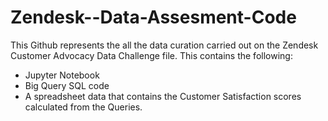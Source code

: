 # Zendesk--Data-Assesment-Code
This Github represents the all the data curation carried out on the Zendesk Customer Advocacy Data Challenge file. 
This contains the following:
* Jupyter Notebook 
* Big Query SQL code
* A spreadsheet data that contains the Customer Satisfaction scores calculated from the Queries.

